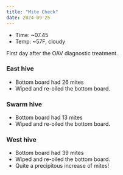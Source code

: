 ```yaml
---
title: "Mite Check"
date: 2024-09-25
---
```


- Time: ~07.45
- Temp: ~57F, cloudy

First day after the OAV diagnostic treatment.

### East hive

- Bottom board had 26 mites
- Wiped and re-oiled the bottom board.

### Swarm hive

- Bottom board had 13 mites
- Wiped and re-oiled the bottom board.

### West hive

- Bottom board had 39 mites
- Wiped and re-oiled the bottom board.
- Quite a precipitous increase of mites!

